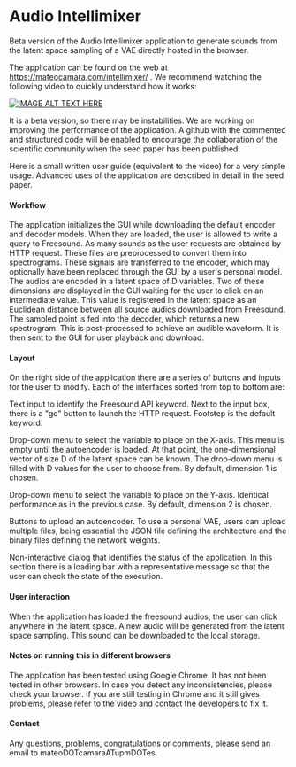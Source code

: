 # Audio Intellimixer

Beta version of the Audio Intellimixer application to generate sounds from the latent space sampling of a VAE directly hosted in the browser.

The application can be found on the web at https://mateocamara.com/intellimixer/ . We recommend watching the following video to quickly understand how it works:

[![IMAGE ALT TEXT HERE](https://img.youtube.com/vi/qaBuuZhWuqA/0.jpg)](https://www.youtube.com/watch?v=qaBuuZhWuqA)

It is a beta version, so there may be instabilities. We are working on improving the performance of the application. A github with the commented and structured code will be enabled to encourage the collaboration of the scientific community when the seed paper has been published. 

Here is a small written user guide (equivalent to the video) for a very simple usage. Advanced uses of the application are described in detail in the seed paper.

#### Workflow

The application initializes the GUI while downloading the default encoder and decoder models. When they are loaded, the user is allowed to write a query to Freesound. As many sounds as the user requests are obtained by HTTP request. These files are preprocessed to convert them into spectrograms. These signals are transferred to the encoder, which may optionally have been replaced through the GUI by a user's personal model. The audios are encoded in a latent space of D variables. Two of these dimensions are displayed in the GUI waiting for the user to click on an intermediate value. This value is registered in the latent space as an Euclidean distance between all source audios downloaded from Freesound. The sampled point is fed into the decoder, which returns a new spectrogram. This is post-processed to achieve an audible waveform. It is then sent to the GUI for user playback and download.

#### Layout

On the right side of the application there are a series of buttons and inputs for the user to modify. Each of the interfaces sorted from top to bottom are:

Text input to identify the Freesound API keyword. Next to the input box, there is a "go" button to launch the HTTP request. Footstep is the default keyword.

Drop-down menu to select the variable to place on the X-axis. This menu is empty until the autoencoder is loaded. At that point, the one-dimensional vector of size D of the latent space can be known. The drop-down menu is filled with D values for the user to choose from. By 
default, dimension 1 is chosen.

Drop-down menu to select the variable to place on the Y-axis. Identical performance as in the previous case. By default, dimension 2 is chosen.

Buttons to upload an autoencoder. To use a personal VAE, users can upload multiple files, being essential the JSON file defining the architecture and the binary files defining the network weights.

Non-interactive dialog that identifies the status of the application. In this section there is a loading bar with a representative message so that the user can check the state of the execution.

#### User interaction

When the application has loaded the freesound audios, the user can click anywhere in the latent space. A new audio will be generated from the latent space sampling. This sound can be downloaded to the local storage.



#### Notes on running this in different browsers

The application has been tested using Google Chrome. It has not been tested in other browsers. In case you detect any inconsistencies, please check your browser. If you are still testing in Chrome and it still gives problems, please refer to the video and contact the developers to fix it.

#### Contact

Any questions, problems, congratulations or comments, please send an email to mateoDOTcamaraATupmDOTes.